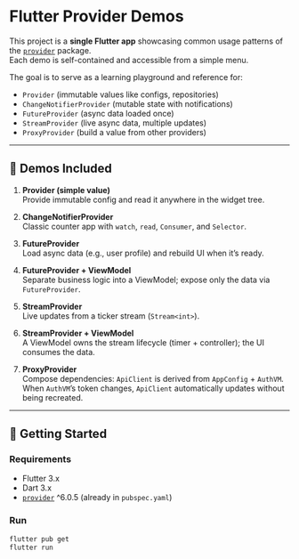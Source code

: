 # Flutter Provider Demos

This project is a **single Flutter app** showcasing common usage patterns of the [`provider`](https://pub.dev/packages/provider) package.  
Each demo is self-contained and accessible from a simple menu.

The goal is to serve as a learning playground and reference for:
- `Provider` (immutable values like configs, repositories)
- `ChangeNotifierProvider` (mutable state with notifications)
- `FutureProvider` (async data loaded once)
- `StreamProvider` (live async data, multiple updates)
- `ProxyProvider` (build a value from other providers)

---

## 📂 Demos Included

1. **Provider (simple value)**  
   Provide immutable config and read it anywhere in the widget tree.

2. **ChangeNotifierProvider**  
   Classic counter app with `watch`, `read`, `Consumer`, and `Selector`.

3. **FutureProvider**  
   Load async data (e.g., user profile) and rebuild UI when it’s ready.

4. **FutureProvider + ViewModel**  
   Separate business logic into a ViewModel; expose only the data via `FutureProvider`.

5. **StreamProvider**  
   Live updates from a ticker stream (`Stream<int>`).

6. **StreamProvider + ViewModel**  
   A ViewModel owns the stream lifecycle (timer + controller); the UI consumes the data.

7. **ProxyProvider**  
   Compose dependencies: `ApiClient` is derived from `AppConfig` + `AuthVM`.  
   When `AuthVM`’s token changes, `ApiClient` automatically updates without being recreated.

---

## 🚀 Getting Started

### Requirements
- Flutter 3.x
- Dart 3.x
- [`provider`](https://pub.dev/packages/provider) ^6.0.5 (already in `pubspec.yaml`)

### Run
```bash
flutter pub get
flutter run